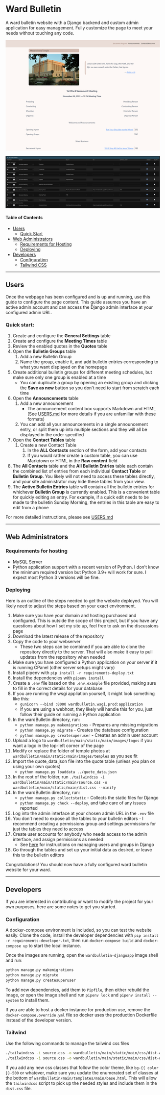 # Ward Bulletin

A ward bulletin website with a Django backend and custom admin application for easy management. Fully customize the page to meet your needs without touching any code.

![Main Page Example](md_images/main_page_example.png "Main Page Example")

![Main Page Example Corresponding Admin Interface](md_images/main_page_example_admin.png "Main Page Example Corresponding Admin Interface")

#### Table of Contents
- [Users](#users)
    - [Quick Start](#quick-start)
- [Web Administrators](#web-administrators)
    - [Requirements for Hosting](#requirements-for-hosting)
    - [Deploying](#deploying)
- [Developers](#developers)
    - [Configuration](#configuration)
    - [Tailwind CSS](#tailwind)

---
## Users

Once the webpage has been configured and is up and running, use this guide to configure the page content. This guide assumes you have an active admin account and can access the Django admin interface at your configured admin URL.

### Quick start:

1. Create and configure the **General Settings** table
1. Create and configure the **Meeting Times** table
1. Review the enabled quotes in the **Quotes** table
1. Open the **Bulletin Groups** table
    1. Add a new Bulletin Group
    1. Name the group, enable it, and add bulletin entries corresponding to what you want displayed on the homepage
1. Create additional bulletin groups for different meeting schedules, but make sure only one group is enabled at a time
    - You can duplicate a group by opening an existing group and clicking the **Save as new** button so you don't need to start from scratch each time
1. Open the **Announcements** table
    1. Add a new announcement
        - The announcement content box supports Markdown and HTML (See [USERS.md](USERS.md) for more details if you are unfamiliar with these formats)
    1. You can add all your announcements in a single announcement entry, or split them up into multiple sections and they will all be displayed in the order specified
1. Open the **Contact Tables** table
    1. Create a new Contact Table
        1. In the **ALL Contacts** section of the form, add your contacts
        2. If you would rather create a custom table, you can use Markdown or HTML in the **Raw content** field
1. The **All Contacts** table and the **All Bulletin Entries** table each contain the combined list of entries from each individual **Contact Table** or **Bulletin Group**. You likely will not need to access these tables directly, and your site administrator may hide these tables from your view. 
1. The **Active Bulletin Entries** table will contain all the bulletin entries for whichever **Bulletin Group** is currently enabled. This is a convenient table for quickly editing an entry. For example, if a quick edit needs to be made to the bulletin Sunday Morning, the entries in this table are easy to edit from a phone

For more detailed instructions, please see [USERS.md](USERS.md)

---
## Web Administrators

### Requirements for hosting
- MySQL Server
- Python application support with a recent version of Python. I don't know the minimum required version but Python 3.9+ will work for sure. I expect most Python 3 versions will be fine. 

### Deploying
Here is an outline of the steps needed to get the website deployed. You will likely need to adjust the steps based on your exact environment.

1. Make sure you have your domain and hosting purchased and configured. This is outside the scope of this project, but if you have any questions about how I set my site up, feel free to ask on the discussions page
1. Download the latest release of the repository
1. Copy the code to your webserver
    - These two steps can be combined if you are able to clone the repository directly to the server. That will also make it easy to pull updates from the repository when needed
1. Make sure you have configured a Python application on your server if it is running CPanel (other server setups might vary)
1. Install pipenv with `pip install -r requirements-deploy.txt`
1. Install the dependencies with `pipenv install`
1. Create a `.env` file based on the `.env.example` file provided, making sure to fill in the correct details for your database
1. If you are running the wsgi appliation yourself, it might look something like this:
    - `gunicorn --bind :8000 wardbulletin.wsgi.prod:application`
    - If you are using a webhost, they likely will handle this for you, just follow their guide on running a Python application
1. In the wardBulletin directory, run:
    - `python manage.py makemigrations` - Prepares any missing migrations
    - `python manage.py migrate` - Creates the database configuration
    - `python manage.py createsuperuser` - Creates an admin user account
1. Upload a logo to `wardbulletin/main/static/main/images/logos` if you want a logo in the top-left corner of the page
1. Modify or replace the folder of temple photos at `wardbulletin/main/static/main/images/temples` as you see fit
1. Import the quote_data.json file into the quote table (unless you plan on using your own quotes)
    - `python manage.py loaddata ../quote_data.json`
1. In the root of the folder, run `./tailwindcss -i wardbulletin/main/static/main/source.css -o wardbulletin/main/static/main/dist.css --minify`
1. In the wardBulletin directory, run:
    - `python manage.py collectstatic` - Collects the static files for Django
    - `python manage.py check --deploy`, and take care of any issues reported
1. Log into the admin interface at your chosen admin URL in the `.env` file
1. You don't need to expose all the tables to your bulletin editors - I recommend creating a permissions group and settings permissions for just the tables they need to access
1. Create user accounts for anybody who needs access to the admin interface, and assign permissions as needed
    - See [here](https://developer.mozilla.org/en-US/docs/Learn/Server-side/Django/Authentication#creating_users_and_groups) for instructions on managing users and groups in Django
1. Go through the tables and set up your initial data as desired, or leave this to the bulletin editors

Congratulations! You should now have a fully configured ward bulletin website for your ward.


---
## Developers

If you are interested in contributing or want to modify the project for your own purposes, here are some notes to get you started.

### Configuration

A docker-compose environment is included, so you can test the website easily. Clone the code, install the developer dependencies with `pip install -r requirements-developer.txt`, then run `docker-compose build` and `docker-compose up` to start the local instance.

Once the images are running, open the `wardbulletin-djangoapp` image shell and run:
```bash
python manage.py makemigrations
python manage.py migrate
python manage.py createsuperuser
```

To add new dependencies, add them to `Pipfile`, then either rebuild the image, or open the image shell and run `pipenv lock` and `pipenv install --system` to install them.

If you are able to host a docker instance for production use, remove the `docker-compose.override.yml` file so docker uses the production Dockerfile instead of the developer version. 

### Tailwind

Use the following commands to manage the tailwind css files

```bash
./tailwindcss -i source.css -o wardbulletin/main/static/main/css/dist-all.css --watch # Have this running while editing the code
./tailwindcss -i source.css -o wardbulletin/main/static/main/css/dist-all.css --minify
```

If you add any new css classes that follow the color theme, like `bg-{{ color }}-500` or whatever, make sure you update the enumerated set of classes at the bottom of `wardbulletin/main/templates/main/base.html`. This will allow the `tailwindcss` script to pick up the needed styles and include them in the `dist.css` file.